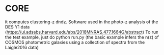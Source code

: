 # CORE


it computes clustering-z dndz. Software used in the photo-z analysis of the DES Y1 data (https://ui.adsabs.harvard.edu/abs/2018MNRAS.477.1664G/abstract)
To run the test example, just do python run.py (the basic example infers the n(z) of COSMOS photometric galaxies using a collection of spectra from the Laigle2016 data)
